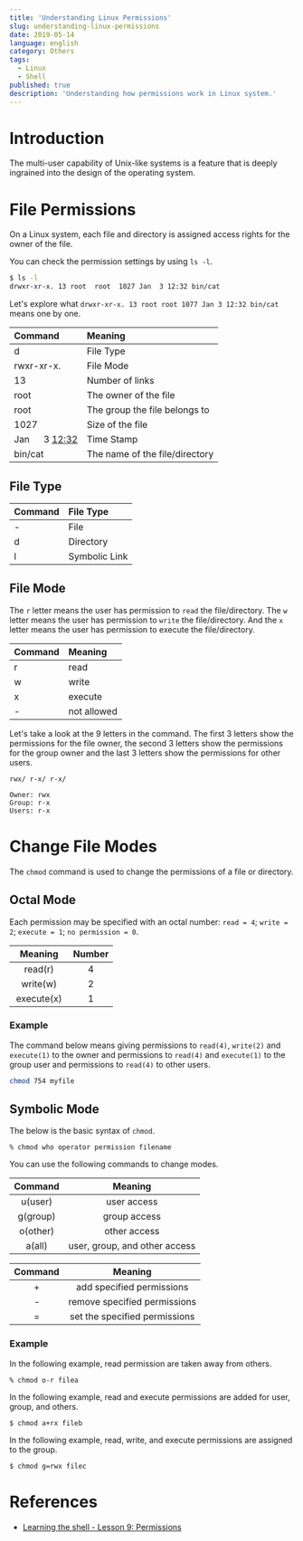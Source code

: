 ```yaml
---
title: 'Understanding Linux Permissions'
slug: understanding-linux-permissions
date: 2019-05-14
language: english
category: Others
tags:
  - Linux
  - Shell
published: true
description: 'Understanding how permissions work in Linux system.'
---
```


# Introduction

The multi-user capability of Unix-like systems is a feature that is deeply ingrained into the design of the operating system.

# File Permissions

On a Linux system, each file and directory is assigned access rights for the owner of the file.

You can check the permission settings by using `ls -l`.

```bash
$ ls -l
drwxr-xr-x. 13 root  root  1027 Jan  3 12:32 bin/cat
```

Let's explore what `drwxr-xr-x. 13 root root 1077 Jan 3 12:32 bin/cat` means one by one.

| Command               | Meaning                        |
| :-------------------- | :----------------------------- |
| d                     | File Type                      |
| rwxr-xr-x.            | File Mode                      |
| 13                    | Number of links                |
| root                  | The owner of the file          |
| root                  | The group the file belongs to  |
| 1027                  | Size of the file               |
| Jan 　 3 <u>12:32</u> | Time Stamp                     |
| bin/cat               | The name of the file/directory |

## File Type

| Command | File Type     |
| :------ | :------------ |
| -       | File          |
| d       | Directory     |
| l       | Symbolic Link |

## File Mode

The `r` letter means the user has permission to `read` the file/directory. The `w` letter means the user has permission to `write` the file/directory. And the `x` letter means the user has permission to execute the file/directory.

| Command | Meaning     |
| :------ | :---------- |
| r       | read        |
| w       | write       |
| x       | execute     |
| -       | not allowed |

Let's take a look at the 9 letters in the command.
The first 3 letters show the permissions for the file owner, the second 3 letters show the permissions for the group owner and the last 3 letters show the permissions for other users.

```
rwx/ r-x/ r-x/

Owner: rwx
Group: r-x
Users: r-x
```

# Change File Modes

The `chmod` command is used to change the permissions of a file or directory.

## Octal Mode

Each permission may be specified with an octal number: `read = 4`; `write = 2`; `execute = 1`; `no permission = 0`.

| Meaning 　 | Number |
| :--------: | :----: |
|  read(r)   |   4    |
|  write(w)  |   2    |
| execute(x) |   1    |

### Example

The command below means giving permissions to `read(4)`, `write(2)` and `execute(1)` to the owner and permissions to `read(4)` and `execute(1)` to the group user and permissions to `read(4)` to other users.

```bash
chmod 754 myfile
```

## Symbolic Mode

The below is the basic syntax of `chmod`.

```
% chmod who operator permission filename
```

You can use the following commands to change modes.

| Command  |            Meaning            |
| :------: | :---------------------------: |
| u(user)  |          user access          |
| g(group) |         group access          |
| o(other) |         other access          |
|  a(all)  | user, group, and other access |

| Command |            Meaning            |
| :-----: | :---------------------------: |
|    +    |   add specified permissions   |
|    -    | remove specified permissions  |
|    =    | set the specified permissions |

### Example

In the following example, read permission are taken away from others.

```
% chmod o-r filea
```

In the following example, read and execute permissions are added for user, group, and others.

```
$ chmod a+rx fileb
```

In the following example, read, write, and execute permissions are assigned to the group.

```
$ chmod g=rwx filec
```

# References

- [Learning the shell - Lesson 9: Permissions](http://linuxcommand.org/lc3_lts0090.php)
